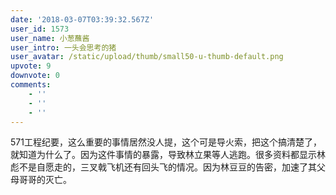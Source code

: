 ```yaml
---
date: '2018-03-07T03:39:32.567Z'
user_id: 1573
user_name: 小葱蘸酱
user_intro: 一头会思考的猪
user_avatar: /static/upload/thumb/small50-u-thumb-default.png
upvote: 9
downvote: 0
comments:
    - ''
    - ''
    - ''
---
```


571工程纪要，这么重要的事情居然没人提，这个可是导火索，把这个搞清楚了，就知道为什么了。因为这件事情的暴露，导致林立果等人逃跑。很多资料都显示林彪不是自愿走的，三叉戟飞机还有回头飞的情况。因为林豆豆的告密，加速了其父母哥哥的灭亡。

